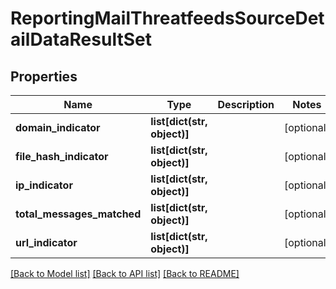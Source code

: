 # ReportingMailThreatfeedsSourceDetailDataResultSet

## Properties
Name | Type | Description | Notes
------------ | ------------- | ------------- | -------------
**domain_indicator** | **list[dict(str, object)]** |  | [optional] 
**file_hash_indicator** | **list[dict(str, object)]** |  | [optional] 
**ip_indicator** | **list[dict(str, object)]** |  | [optional] 
**total_messages_matched** | **list[dict(str, object)]** |  | [optional] 
**url_indicator** | **list[dict(str, object)]** |  | [optional] 

[[Back to Model list]](../README.md#documentation-for-models) [[Back to API list]](../README.md#documentation-for-api-endpoints) [[Back to README]](../README.md)

